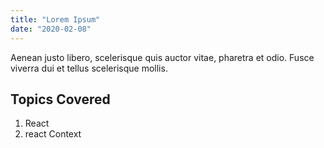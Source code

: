 ```yaml
---
title: "Lorem Ipsum"
date: "2020-02-08"
---
```


Aenean justo libero, scelerisque quis auctor vitae, pharetra et odio. Fusce viverra dui et tellus scelerisque mollis.

## Topics Covered

1. React
2. react Context
